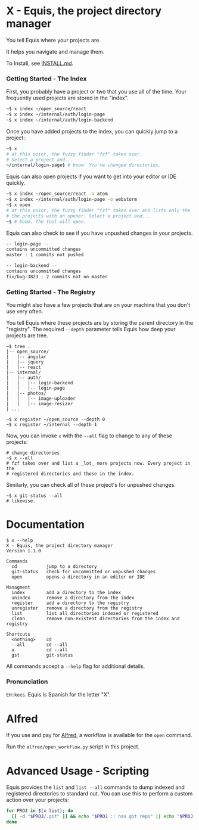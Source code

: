 # X - Equis, the project directory manager

You tell Equis where your projects are.

It helps you navigate and manage them.

To Install, see [INSTALL.md](INSTALL.md).

### Getting Started - The Index

First, you probably have a project or two that you use all of the time.
Your frequently used projects are stored in the "index".

```bash
~$ x index ~/open_source/react
~$ x index ~/internal/auth/login-page
~$ x index ~/internal/auth/login-backend
```

Once you have added projects to the index, you can quickly jump to a project:

```bash
~$ x
# at this point, the fuzzy finder "fzf" takes over.
# Select a project and...
~/internal/login-page$ # boom. You've changed directories.
```

Equis can also open projects if you want to get into your editor or IDE quickly.

```bash
~$ x index ~/open_source/react -o atom
~$ x index ~/internal/auth/login-page -o webstorm
~$ x open
# at this point, the fuzzy finder "fzf" takes over and lists only the
# the projects with an opener. Select a project and...
~$ # boom. The tool will open.
```

Equis can also check to see if you have unpushed changes in your projects.

```bash
-- login-page --
contains uncommitted changes
master : 1 commits not pushed

-- login-backend --
contains uncommitted changes
fix/bug-3823 : 2 commits not on master
```

### Getting Started - The Registry

You might also have a few projects that are on your machine that you don't use very often.

You tell Equis where these projects are by storing the parent directory in the "registry".
The required `--depth` parameter tells Equis how deep your projects are tree.

```
~$ tree .
|-- open_source/
|   |-- angular
|   |-- jquery
|   |-- react
|-- internal/
|   |-- auth/
|   |   |-- login-backend
|   |   |-- login-page
|   |-- photos/
|   |   |-- image-uploader
|   |   |-- image-resizer
| ...   

~$ x register ~/open_source --depth 0
~$ x register ~/internal --depth 1
```

Now, you can invoke `x` with the `--all` flag to change to any of these projects:

```
# change directories
~$ x --all
# fzf takes over and list a _lot_ more projects now. Every project in the
# registered directories and those in the index.
```

Similarly, you can check all of these project's for unpushed changes.

```
~$ x git-status --all
# likewise.
```

# Documentation

```text
$ x --help
X - Equis, the project directory manager
Version 1.1.0

Commands
  cd           jump to a directory
  git-status   check for uncommitted or unpushed changes
  open         opens a directory in an editor or IDE

Managment
  index        add a directory to the index
  unindex      remove a directory from the index
  register     add a directory to the registry
  unregister   remove a directory from the registry
  list         list all directories indexed or registered
  clean        remove non-existent directories from the index and registry

Shortcuts
  <nothing>    cd
  --all        cd --all
  a            cd --all
  gst          git-status
```

All commands accept a `--help` flag for additional details.

### Pronunciation

`EH:kees`. Equis is Spanish for the letter "X".

# Alfred

If you use and pay for [Alfred](https://www.alfredapp.com/), a workflow is available for the `open` command.

Run the `alfred/open_workflow.py` script in this project.

# Advanced Usage - Scripting

Equis provides the `list` and `list --all` commands to dump indexed and registered directories to standard out.
You can use this to perform a custom action over your projects:

```bash
for PROJ in $(x list); do
  [[ -d "$PROJ/.git" ]] && echo "$PROJ :: has git repo" || echo "$PROJ :: not in git"
done
